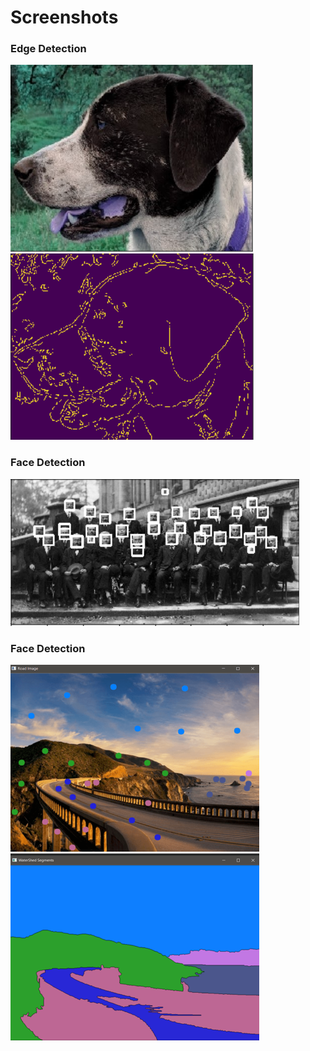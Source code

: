 # Screenshots
### Edge Detection
![](Screenshots/Original_Edge.png)
![](Screenshots/Processed_Edge.png)
### Face Detection
![](Screenshots/Face_Detection.png)
### Face Detection
![](Screenshots/Original_contour.png)
![](Screenshots/Processed_Contour.png)
